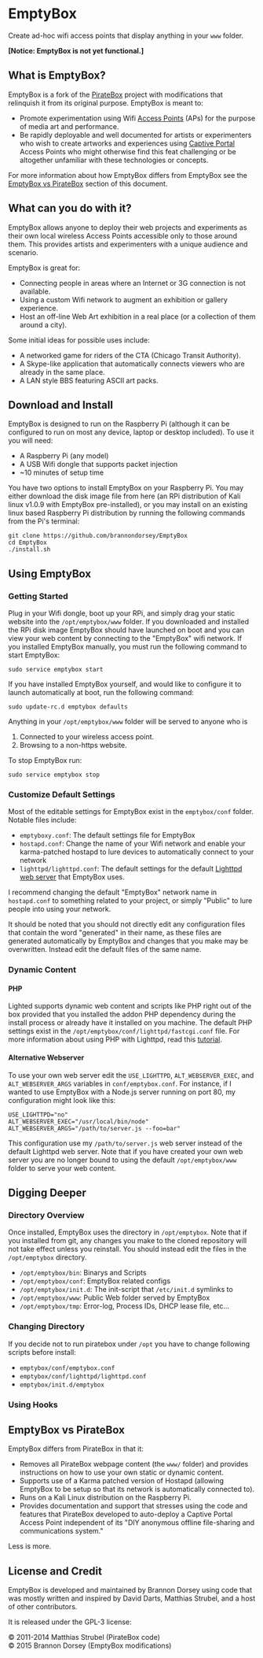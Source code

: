 # EmptyBox

Create ad-hoc wifi access points that display anything in your `www` folder.

**[Notice: EmptyBox is not yet functional.]**

## What is EmptyBox?

EmptyBox is a fork of the [PirateBox](http://www.piratebox.cc/start) project with modifications that relinquish it from its original purpose. EmptyBox is meant to:

- Promote experimentation using Wifi [Access Points](http://en.wikipedia.org/wiki/Wireless_access_point) (APs) for the purpose of media art and performance.
- Be rapidly deployable and well documented for artists or experimenters who wish to create artworks and experiences using [Captive Portal](http://en.wikipedia.org/wiki/Captive_portal) Access Points who might otherwise find this feat challenging or be altogether unfamiliar with these technologies or concepts.

For more information about how EmptyBox differs from EmptyBox see the [EmptyBox vs PirateBox](#EmptyBox-vs-PirateBox) section of this document.

## What can you do with it?

EmptyBox allows anyone to deploy their web projects and experiments as their own local wireless Access Points accessible only to those around them. This provides artists and experimenters with a unique audience and scenario.

EmptyBox is great for:

- Connecting people in areas where an Internet or 3G connection is not available.
- Using a custom Wifi network to augment an exhibition or gallery experience.
- Host an off-line Web Art exhibition in a real place (or a collection of them around a city).

Some initial ideas for possible uses include:

- A networked game for riders of the CTA (Chicago Transit Authority).
- A Skype-like application that automatically connects viewers who are already in the same place.
- A LAN style BBS featuring ASCII art packs.

## Download and Install

EmptyBox is designed to run on the Raspberry Pi (although it can be configured to run on most any device, laptop or desktop included). To use it you will need:

- A Raspberry Pi (any model)
- A USB Wifi dongle that supports packet injection
- ~10 minutes of setup time

You have two options to install EmptyBox on your Raspberry Pi. You may either download the disk image file from here (an RPi distribution of Kali linux v1.0.9 with EmptyBox pre-installed), or you may install on an existing linux based Raspberry Pi distribution by running the following commands from the Pi's terminal:

```
git clone https://github.com/brannondorsey/EmptyBox
cd EmptyBox
./install.sh
```

## Using EmptyBox

### Getting Started

Plug in your Wifi dongle, boot up your RPi, and simply drag your static website into the `/opt/emptybox/www` folder. If you downloaded and installed the RPi disk image EmptyBox should have launched on boot and you can view your web content by connecting to the "EmptyBox" wifi network. If you installed EmptyBox manually, you must run the following command to start EmptyBox:

```
sudo service emptybox start
```

If you have installed EmptyBox yourself, and would like to configure it to launch automatically at boot, run the following command:

```
sudo update-rc.d emptybox defaults
```

Anything in your `/opt/emptybox/www` folder will be served to anyone who is

1. Connected to your wireless access point.
2. Browsing to a non-https website.

To stop EmptyBox run:

```
sudo service emptybox stop
```


### Customize Default Settings

Most of the editable settings for EmptyBox exist in the `emptybox/conf` folder.  Notable files include:

- `emptyboxy.conf`: The default settings file for EmptyBox
- `hostapd.conf`: Change the name of your Wifi network and enable your karma-patched hostapd to lure devices to automatically connect to your network
- `lighttpd/lighttpd.conf`: The default settings for the default [Lighttpd web server](http://www.lighttpd.net/) that EmptyBox uses.

I recommend changing the default "EmptyBox" network name in `hostapd.conf` to something related to your project, or simply "Public" to lure people into using your network. 

It should be noted that you should not directly edit any configuration files that contain the word "generated" in their name, as these files are generated automatically by EmptyBox and changes that you make may be overwritten. Instead edit the default files of the same name.

### Dynamic Content

#### PHP
Lighted supports dynamic web content and scripts like PHP right out of the box provided that you installed the addon PHP dependency during the install process or already have it installed on you machine. The default PHP settings exist in the `/opt/emptybox/conf/lighttpd/fastcgi.conf` file. For more information about using PHP with Lighttpd, read this [tutorial](http://redmine.lighttpd.net/projects/1/wiki/tutoriallighttpdandphp).

#### Alternative Webserver

To use your own web server edit the `USE_LIGHTTPD`, `ALT_WEBSERVER_EXEC`, and `ALT_WEBSERVER_ARGS` variables in `conf/emptybox.conf`. For instance, if I wanted to use EmptyBox with a Node.js server running on port 80, my configuration might look like this:

```
USE_LIGHTTPD="no"
ALT_WEBSERVER_EXEC="/usr/local/bin/node"
ALT_WEBSERVER_ARGS="/path/to/server.js --foo=bar"
```

This configuration use my `/path/to/server.js` web server instead of the default Lighttpd web server. Note that if you have created your own web server you are no longer bound to using the default `/opt/emptybox/www` folder to serve your web content.

## Digging Deeper

### Directory Overview

Once installed, EmptyBox uses the directory in `/opt/emptybox`. Note that if you installed from git, any changes you make to the cloned repository will not take effect unless you reinstall. You should instead edit the files in the `/opt/emptybox` directory.

- `/opt/emptybox/bin`: Binarys and Scripts
- `/opt/emptybox/conf`:  EmptyBox related configs
- `/opt/emptybox/init.d`: The init-script that `/etc/init.d` symlinks to
- `/opt/emptybox/www`: Public Web folder served by EmptyBox
- `/opt/emptybox/tmp`: Error-log, Process IDs, DHCP lease file, etc...

### Changing Directory

If you decide not to run piratebox under `/opt` you have to change following scripts before install:

- `emptybox/conf/emptybox.conf`
- `emptybox/conf/lighttpd/lighttpd.conf`
- `emptybox/init.d/emptybox`


### Using Hooks

## EmptyBox vs PirateBox

EmptyBox differs from PirateBox in that it:

- Removes all PirateBox webpage content (the `www/` folder) and provides instructions on how to use your own static or dynamic content.
- Supports use of a Karma patched version of Hostapd (allowing EmptyBox to be setup so that its network is automatically connected to).
- Runs on a Kali Linux distribution on the Raspberry Pi.
- Provides documentation and support that stresses using the code and features that PirateBox developed to auto-deploy a Captive Portal Access Point independent of its "DIY anonymous offline file-sharing and communications system."

Less is more.

## License and Credit

EmptyBox is developed and maintained by Brannon Dorsey using code that was mostly written and inspired by David Darts, Matthias Strubel, and a host of other contributors.

It is released under the GPL-3 license:

© 2011-2014 Matthias Strubel (PirateBox code)<br>
© 2015 Brannon Dorsey (EmptyBox modifications)



